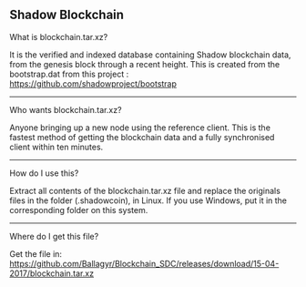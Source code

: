 Shadow Blockchain
------------------------------------------------
What is blockchain.tar.xz?

It is the verified and indexed database containing Shadow blockchain data, from the genesis block through a recent height.
This is created from the bootstrap.dat from this project : https://github.com/shadowproject/bootstrap

------------------------------------------------
Who wants blockchain.tar.xz?

Anyone bringing up a new node using the reference client.  This is the fastest method of getting the blockchain data and a fully synchronised client within ten minutes.

------------------------------------------------
How do I use this?

Extract all contents of the blockchain.tar.xz file and replace the originals files in the folder (.shadowcoin), in Linux. If you use Windows, put it in the corresponding folder on this system.

------------------------------------------------
Where do I get this file?

Get the file in: https://github.com/Ballagyr/Blockchain_SDC/releases/download/15-04-2017/blockchain.tar.xz
